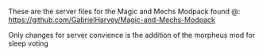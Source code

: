 These are the server files for the Magic and Mechs Modpack found @:
https://github.com/GabrielHarvey/Magic-and-Mechs-Modpack

Only changes for server convience is the addition of the morpheus mod for sleep voting
